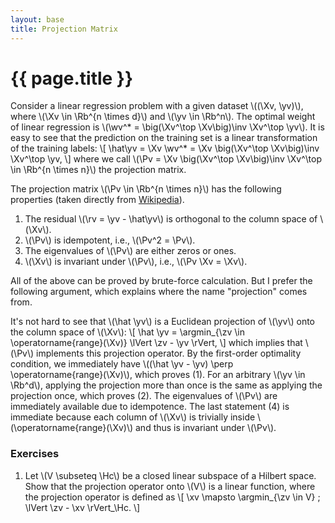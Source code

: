 ```yaml
---
layout: base
title: Projection Matrix
---
```

# {{ page.title }}

Consider a linear regression problem with a given dataset \\((\\Xv, \yv)\\), where \\(\Xv \in \Rb^{n \times d}\\) and \\(\yv \in \Rb^n\\).
The optimal weight of linear regression is \\(\wv^* = \big(\Xv^\top \Xv\big)\inv \Xv^\top \yv\\).
It is easy to see that the prediction on the training set is a linear transformation of the training labels:
\\[
    \hat\yv = \Xv \wv^* = \Xv \big(\Xv^\top \Xv\big)\inv \Xv^\top \yv,
\\]
where we call \\(\Pv = \Xv \big(\Xv^\top \Xv\big)\inv \Xv^\top \in \Rb^{n \times n}\\) the projection matrix.

The projection matrix \\(\Pv \in \Rb^{n \times n}\\) has the following properties (taken directly from [Wikipedia](https://en.wikipedia.org/wiki/Projection_matrix#Properties)).
1. The residual \\(\rv = \yv - \hat\yv\\) is orthogonal to the column space of \\(\Xv\\).
1. \\(\Pv\\) is idempotent, i.e., \\(\Pv^2 = \Pv\\).
1. The eigenvalues of \\(\Pv\\) are either zeros or ones.
1. \\(\Xv\\) is invariant under \\(\Pv\\), i.e., \\(\Pv \Xv = \Xv\\).

All of the above can be proved by brute-force calculation.
But I prefer the following argument, which explains where the name "projection" comes from.

It's not hard to see that \\(\hat \yv\\) is a Euclidean projection of \\(\yv\\) onto the column space of \\(\Xv\\):
\\[
    \hat \yv = \argmin_{\zv \in \operatorname{range}(\Xv)} \lVert \zv - \yv \rVert,
\\]
which implies that \\(\Pv\\) implements this projection operator.
By the first-order optimality condition, we immediately have \\((\hat \yv - \yv) \perp \operatorname{range}(\Xv)\\), which proves (1).
For an arbitrary \\(\yv \in \Rb^d\\), applying the projection more than once is the same as applying the projection once, which proves (2).
The eigenvalues of \\(\Pv\\) are immediately available due to idempotence.
The last statement (4) is immediate because each column of \\(\Xv\\) is trivially inside \\(\operatorname{range}(\Xv)\\) and thus is invariant under \\(\Pv\\).

<!-- connections with projection matrices and pseudo inverse -->

### **Exercises**
1. Let \\(V \subseteq \Hc\\) be a closed linear subspace of a Hilbert space.
Show that the projection operator onto \\(V\\) is a linear function, where the projection operator is defined as
\\[
    \xv \mapsto \argmin_{\zv \in V} \; \lVert \zv - \xv \rVert_\Hc.
\\]
